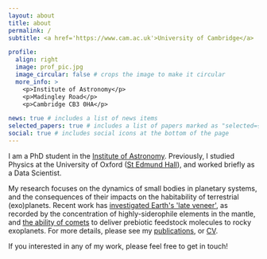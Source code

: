 ```yaml
---
layout: about
title: about
permalink: /
subtitle: <a href='https://www.cam.ac.uk'>University of Cambridge</a>

profile:
  align: right
  image: prof_pic.jpg
  image_circular: false # crops the image to make it circular
  more_info: >
    <p>Institute of Astronomy</p>
    <p>Madingley Road</p>
    <p>Cambridge CB3 0HA</p>

news: true # includes a list of news items
selected_papers: true # includes a list of papers marked as "selected={true}"
social: true # includes social icons at the bottom of the page
---
```


I am a PhD student in the [Institute of Astronomy](https://www.ast.cam.ac.uk). Previously, I studied Physics at the University of Oxford ([St Edmund Hall](https://www.seh.ox.ac.uk)), and worked briefly as a Data Scientist.

My research focuses on the dynamics of small bodies in planetary systems, and the consequences of their impacts on the habitability of terrestrial (exo)planets. Recent work has <a href="./news/announcement_3/">investigated Earth's 'late veneer'</a>, as recorded by the concentration of highly-siderophile elements in the mantle, and <a href="https://royalsocietypublishing.org/doi/10.1098/rspa.2023.0434">the ability of comets</a> to deliver prebiotic feedstock molecules to rocky exoplanets. For more details, please see my <a href="/publications/">publications</a>, or <a href="/cv/">CV</a>.

If you interested in any of my work, please feel free to get in touch!
